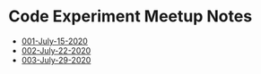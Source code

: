 # Code Experiment Meetup Notes

- [001-July-15-2020](./2020/july/001-july-15-2020/readme.md)
- [002-July-22-2020](./2020/july/002-july-22-2020/readme.md)
- [003-July-29-2020](./2020/july/003-July-29-2020/readme.md)
